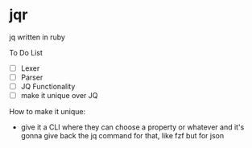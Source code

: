 # jqr
jq written in ruby


To Do List
- [ ] Lexer
- [ ] Parser
- [ ] JQ Functionality
- [ ] make it unique over JQ

How to make it unique:
- give it a CLI where they can choose a property or whatever and it's gonna give back the jq command for that, like fzf but for json
